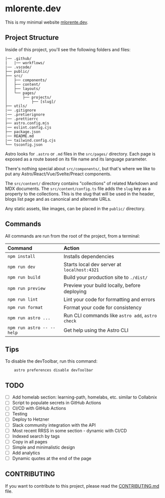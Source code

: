 # mlorente.dev

This is my minimal website [mlorente.dev](https://mlorente.dev).

## Project Structure

Inside of this project, you'll see the following folders and files:

```text
|── .github/
|   |── workflows/
|── .vscode/
├── public/
├── src/
│   ├── components/
│   ├── content/
│   ├── layouts/
│   └── pages/
│       ├── projects/
│           ├── [slug]/
├── utils/
|── .gitignore
|── .pretierignore
|── .prettierrc
├── astro.config.mjs
|── eslint.config.cjs
├── package.json
|── README.md
|── tailwind.config.cjs
└── tsconfig.json
```

Astro looks for `.astro` or `.md` files in the `src/pages/` directory. Each page is exposed as a route based on its file name and its language parameter.

There's nothing special about `src/components/`, but that's where we like to put any Astro/React/Vue/Svelte/Preact components.

The `src/content/` directory contains "collections" of related Markdown and MDX documents.
The `src/content/config.ts` file adds the `slug` key as a property to the collections. This is the slug that will be used in the header, blogs list page and as canonical and alternate URLs.

Any static assets, like images, can be placed in the `public/` directory.

## Commands

All commands are run from the root of the project, from a terminal:

| Command                   | Action                                           |
| :------------------------ | :----------------------------------------------- |
| `npm install`             | Installs dependencies                            |
| `npm run dev`             | Starts local dev server at `localhost:4321`      |
| `npm run build`           | Build your production site to `./dist/`          |
| `npm run preview`         | Preview your build locally, before deploying     |
| `npm run lint`            | Lint your code for formatting and errors         |
| `npm run format`          | Format your code for consistency                 |
| `npm run astro ...`       | Run CLI commands like `astro add`, `astro check` |
| `npm run astro -- --help` | Get help using the Astro CLI                     |

## Tips

To disable the devToolbar, run this command:

```shell
    astro preferences disable devToolbar
```

## TODO

- [ ] Add homelab section: learning-path, homelabs, etc. similar to Collabnix
- [ ] Script to populate secrets in GitHub Actions
- [ ] CI/CD with GitHub Actions
- [ ] Testing
- [ ] Deploy to Hetzner
- [ ] Slack community integration with the API
- [ ] Most recent RRSS in some section - dynamic with CI/CD
- [ ] Indexed search by tags
- [ ] Copy in all pages
- [ ] Simple and minimalistic design
- [ ] Add analytics
- [ ] Dynamic quotes at the end of the page

## CONTRIBUTING

If you want to contribute to this project, please read the [CONTRIBUTING.md](CONTRIBUTING.md) file.
